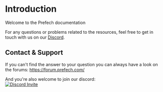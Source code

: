 # Introduction

Welcome to the Prefech documentation

For any questions or problems related to the resources, feel free to get in touch with us on our [Discord](https://discord.gg/prefech).

## Contact & Support

If you can't find the answer to your question you can always have a look on the forums: https://forum.prefech.com/

And you're also welcome to join our discord:  
<a href="https://discord.gg/prefech" title=""><img alt="Discord Invite" src="https://discordapp.com/api/guilds/721339695199682611/widget.png?style=banner2"></a>

<!-- GitHub Buttons -->
<script async defer src="https://buttons.github.io/buttons.js"></script>
